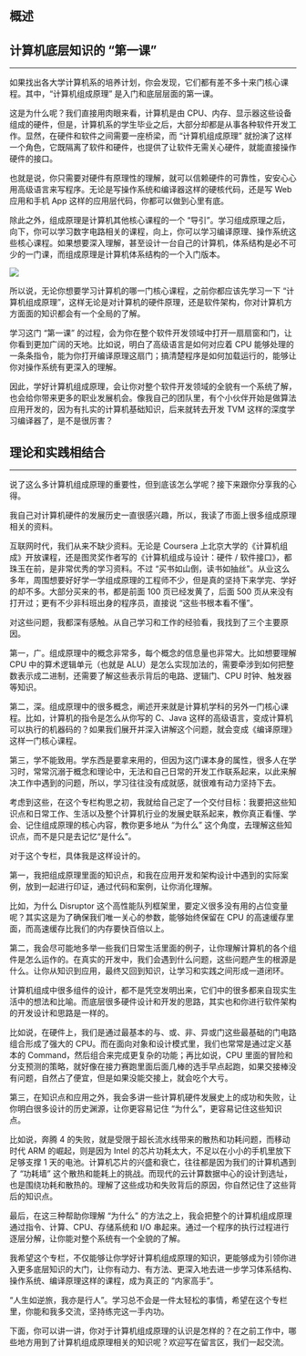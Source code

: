 ## 概述

## 计算机底层知识的 “第一课”

---

如果找出各大学计算机系的培养计划，你会发现，它们都有差不多十来门核心课程。其中，“计算机组成原理” 是入门和底层层面的第一课。

这是为什么呢？我们直接用肉眼来看，计算机是由 CPU、内存、显示器这些设备组成的硬件，但是，计算机系的学生毕业之后，大部分却都是从事各种软件开发工作。显然，在硬件和软件之间需要一座桥梁，而 “计算机组成原理” 就扮演了这样一个角色，它既隔离了软件和硬件，也提供了让软件无需关心硬件，就能直接操作硬件的接口。

也就是说，你只需要对硬件有原理性的理解，就可以信赖硬件的可靠性，安安心心用高级语言来写程序。无论是写操作系统和编译器这样的硬核代码，还是写 Web 应用和手机 App 这样的应用层代码，你都可以做到心里有底。

除此之外，组成原理是计算机其他核心课程的一个 “导引”。学习组成原理之后，向下，你可以学习数字电路相关的课程，向上，你可以学习编译原理、操作系统这些核心课程。如果想要深入理解，甚至设计一台自己的计算机，体系结构是必不可少的一门课，而组成原理是计算机体系结构的一个入门版本。

![](https://static001.geekbang.org/resource/image/aa/73/aa5f644331319421eb7549d67d4f8773.jpeg)

所以说，无论你想要学习计算机的哪一门核心课程，之前你都应该先学习一下 “计算机组成原理”，这样无论是对计算机的硬件原理，还是软件架构，你对计算机方方面面的知识都会有一个全局的了解。

学习这门 “第一课” 的过程，会为你在整个软件开发领域中打开一扇扇窗和门，让你看到更加广阔的天地。比如说，明白了高级语言是如何对应着 CPU 能够处理的一条条指令，能为你打开编译原理这扇门；搞清楚程序是如何加载运行的，能够让你对操作系统有更深入的理解。

因此，学好计算机组成原理，会让你对整个软件开发领域的全貌有一个系统了解，也会给你带来更多的职业发展机会。像我自己的团队里，有个小伙伴开始是做算法应用开发的，因为有扎实的计算机基础知识，后来就转去开发 TVM 这样的深度学习编译器了，是不是很厉害？

## 理论和实践相结合

---

说了这么多计算机组成原理的重要性，但到底该怎么学呢？接下来跟你分享我的心得。

我自己对计算机硬件的发展历史一直很感兴趣，所以，我读了市面上很多组成原理相关的资料。

互联网时代，我们从来不缺少资料。无论是 Coursera 上北京大学的《计算机组成》开放课程，还是图灵奖作者写的《计算机组成与设计：硬件 / 软件接口》，都珠玉在前，是非常优秀的学习资料。不过 “买书如山倒，读书如抽丝”。从业这么多年，周围想要好好学一学组成原理的工程师不少，但是真的坚持下来学完、学好的却不多。大部分买来的书，都是前面 100 页已经发黄了，后面 500 页从来没有打开过；更有不少非科班出身的程序员，直接说 “这些书根本看不懂”。

对这些问题，我都深有感触。从自己学习和工作的经验看，我找到了三个主要原因。

第一，广。组成原理中的概念非常多，每个概念的信息量也非常大。比如想要理解 CPU 中的算术逻辑单元（也就是 ALU）是怎么实现加法的，需要牵涉到如何把整数表示成二进制，还需要了解这些表示背后的电路、逻辑门、CPU 时钟、触发器等知识。

第二，深。组成原理中的很多概念，阐述开来就是计算机学科的另外一门核心课程。比如，计算机的指令是怎么从你写的 C、Java 这样的高级语言，变成计算机可以执行的机器码的？如果我们展开并深入讲解这个问题，就会变成《编译原理》这样一门核心课程。

第三，学不能致用。学东西是要拿来用的，但因为这门课本身的属性，很多人在学习时，常常沉溺于概念和理论中，无法和自己日常的开发工作联系起来，以此来解决工作中遇到的问题，所以，学习往往没有成就感，就很难有动力坚持下去。

考虑到这些，在这个专栏构思之初，我就给自己定了一个交付目标：我要把这些知识点和日常工作、生活以及整个计算机行业的发展史联系起来，教你真正看懂、学会、记住组成原理的核心内容，教你更多地从 “为什么” 这个角度，去理解这些知识点，而不是只是去记忆“是什么”。

对于这个专栏，具体我是这样设计的。

第一，我把组成原理里面的知识点，和我在应用开发和架构设计中遇到的实际案例，放到一起进行印证，通过代码和案例，让你消化理解。

比如，为什么 Disruptor 这个高性能队列框架里，要定义很多没有用的占位变量呢？其实这是为了确保我们唯一关心的参数，能够始终保留在 CPU 的高速缓存里面，而高速缓存比我们的内存要快百倍以上。

第二，我会尽可能地多举一些我们日常生活里面的例子，让你理解计算机的各个组件是怎么运作的。在真实的开发中，我们会遇到什么问题，这些问题产生的根源是什么。让你从知识到应用，最终又回到知识，让学习和实践之间形成一道闭环。

计算机组成中很多组件的设计，都不是凭空发明出来，它们中的很多都来自现实生活中的想法和比喻。而底层很多硬件设计和开发的思路，其实也和你进行软件架构的开发设计和思路是一样的。

比如说，在硬件上，我们是通过最基本的与、或、非、异或门这些最基础的门电路组合形成了强大的 CPU。而在面向对象和设计模式里，我们也常常是通过定义基本的 Command，然后组合来完成更复杂的功能；再比如说，CPU 里面的冒险和分支预测的策略，就好像在接力赛跑里面后面几棒的选手早点起跑，如果交接棒没有问题，自然占了便宜，但是如果没能交接上，就会吃个大亏。

第三，在知识点和应用之外，我会多讲一些计算机硬件发展史上的成功和失败，让你明白很多设计的历史渊源，让你更容易记住 “为什么”，更容易记住这些知识点。

比如说，奔腾 4 的失败，就是受限于超长流水线带来的散热和功耗问题，而移动时代 ARM 的崛起，则是因为 Intel 的芯片功耗太大，不足以在小小的手机里放下足够支撑 1 天的电池。计算机芯片的兴盛和衰亡，往往都是因为我们的计算机遇到了 “功耗墙” 这个散热和能耗上的挑战。而现代的云计算数据中心的设计到选址，也是围绕功耗和散热的。理解了这些成功和失败背后的原因，你自然记住了这些背后的知识点。

最后，在这三种帮助你理解 “为什么” 的方法之上，我会把整个的计算机组成原理通过指令、计算、CPU、存储系统和 I/O 串起来。通过一个程序的执行过程进行逐层分解，让你能对整个系统有一个全貌的了解。

我希望这个专栏，不仅能够让你学好计算机组成原理的知识，更能够成为引领你进入更多底层知识的大门，让你有动力、有方法、更深入地去进一步学习体系结构、操作系统、编译原理这样的课程，成为真正的 “内家高手”。

“人生如逆旅，我亦是行人”。学习总不会是一件太轻松的事情，希望在这个专栏里，你能和我多交流，坚持练完这一手内功。

下面，你可以讲一讲，你对于计算机组成原理的认识是怎样的？在之前工作中，哪些地方用到了计算机组成原理相关的知识呢？欢迎写在留言区，我们一起交流。